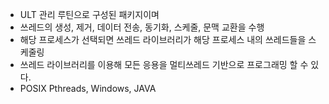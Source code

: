 - ULT 관리 루틴으로 구성된 패키지이며
- 쓰레드의 생성, 제거, 데이터 전송, 동기화, 스케줄, 문맥 교환을 수행
- 해당 프로세스가 선택되면 쓰레드 라이브러리가 해당 프로세스 내의 쓰레드들을 스케줄링
- 쓰레드 라이브러리를 이용해 모든 응용을 멀티쓰레드 기반으로 프로그래밍 할 수 있다.
- POSIX Pthreads, Windows, JAVA